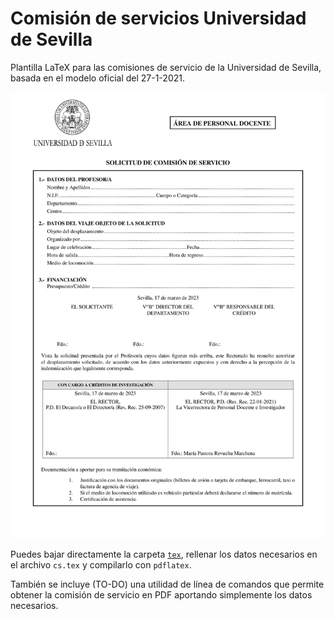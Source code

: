 # Comisión de servicios Universidad de Sevilla

Plantilla LaTeX para las comisiones de servicio de la Universidad de Sevilla, basada en el modelo oficial del 27-1-2021.

![](img/cs.png)

Puedes bajar directamente la carpeta [`tex`](tex/), rellenar los datos necesarios en el archivo `cs.tex` y compilarlo con `pdflatex`. 

También se incluye (TO-DO) una utilidad de línea de comandos que permite obtener la comisión de servicio en PDF aportando simplemente los datos necesarios.
